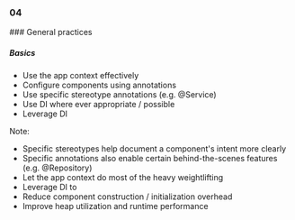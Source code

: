 
<h3 class="chapter-number">04</h3>
### General practices 

##### Basics

* Use the app context effectively
* Configure components using annotations
* Use specific stereotype annotations (e.g. @Service)
* Use DI where ever appropriate / possible
* Leverage DI

Note:
- Specific stereotypes help document a component's intent more clearly
- Specific annotations also enable certain behind-the-scenes features (e.g. @Repository)
- Let the app context do most of the heavy weightlifting
- Leverage DI to
- Reduce component construction / initialization overhead
- Improve heap utilization and runtime performance